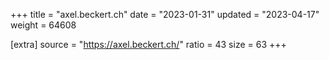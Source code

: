+++
title = "axel.beckert.ch"
date = "2023-01-31"
updated = "2023-04-17"
weight = 64608

[extra]
source = "https://axel.beckert.ch/"
ratio = 43
size = 63
+++
